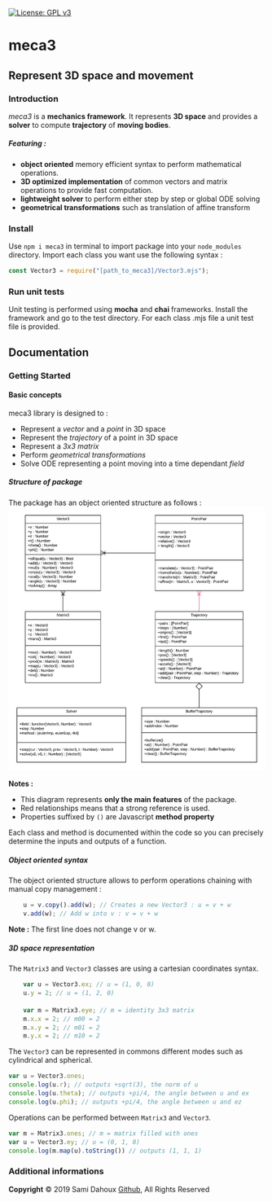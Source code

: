 [![License: GPL v3](https://img.shields.io/badge/License-GPLv3-blue.svg)](https://www.gnu.org/licenses/gpl-3.0)

# meca3

## Represent 3D space and movement

### Introduction
_meca3_ is a **mechanics framework**. It represents **3D space** and provides a **solver**
to compute **trajectory** of **moving bodies**.

##### Featuring :
- **object oriented** memory efficient syntax to perform mathematical operations.
- **3D optimized implementation** of common vectors and matrix operations to provide fast computation.
- **lightweight solver** to perform either step by step or global ODE solving
- **geometrical transformations** such as translation of affine transform

### Install
Use `npm i meca3` in terminal to import package into your `node_modules` directory.
Import each class you want use the following syntax :

```js
const Vector3 = require("[path_to_meca3]/Vector3.mjs");
```

### Run unit tests
Unit testing is performed using **mocha** and **chai** frameworks. 
Install the framework and go to the test directory. 
For each class .mjs file a unit test file is provided.

## Documentation

### Getting Started

#### Basic concepts

meca3 library is designed to :
- Represent a _vector_ and a _point_ in 3D space
- Represent the _trajectory_ of a point in 3D space
- Represent a _3x3 matrix_
- Perform _geometrical transformations_
- Solve ODE representing a point moving into a time dependant _field_

##### Structure of package

The package has an object oriented structure as follows :
![Class Diagram](./classdiagram.png)

**Notes :** 
- This diagram represents **only the main features** of the package.
- Red relationships means that a strong reference is used.
- Properties suffixed by `()` are Javascript **method property**

Each class and method is documented within the code so you can precisely determine the
inputs and outputs of a function.

##### Object oriented syntax

The object oriented structure allows to perform operations chaining with manual copy management :
```js
    u = v.copy().add(w); // Creates a new Vector3 : u = v + w
    v.add(w); // Add w into v : v = v + w
```
**Note :**  The first line does not change v or w.

##### 3D space representation

The `Matrix3` and `Vector3` classes are using a cartesian coordinates syntax.
```js
    var u = Vector3.ex; // u = (1, 0, 0)
    u.y = 2; // u = (1, 2, 0)
    
    var m = Matrix3.eye; // m = identity 3x3 matrix
    m.x.x = 2; // m00 = 2
    m.x.y = 2; // m01 = 2
    m.y.x = 2; // m10 = 2
```

The `Vector3` can be represented in commons different modes such as cylindrical and spherical.
```js
var u = Vector3.ones;
console.log(u.r); // outputs +sqrt(3), the norm of u
console.log(u.theta); // outputs +pi/4, the angle between u and ex
console.log(u.phi); // outputs +pi/4, the angle between u and ez
```

Operations can be performed between `Matrix3` and `Vector3`.
```js
var m = Matrix3.ones; // m = matrix filled with ones
var u = Vector3.ey; // u = (0, 1, 0)
console.log(m.map(u).toString()) // outputs (1, 1, 1)
```

### Additional informations
**Copyright** © 2019 Sami Dahoux [Github](https://github.com/samiBendou/), All Rights Reserved

